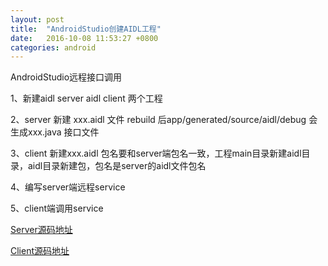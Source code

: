 ```yaml
---
layout: post
title:  "AndroidStudio创建AIDL工程"
date:   2016-10-08 11:53:27 +0800
categories: android
---
```


AndroidStudio远程接口调用

1、新建aidl server aidl client 两个工程

2、server 新建 xxx.aidl 文件 rebuild 后app/generated/source/aidl/debug 会生成xxx.java 接口文件 

3、client 新建xxx.aidl 包名要和server端包名一致，工程main目录新建aidl目录，aidl目录新建包，包名是server的aidl文件包名 

4、编写server端远程service 

5、client端调用service


[Server源码地址](https://github.com/ngLiaXL/AIDLServer)

[Client源码地址](https://github.com/ngLiaXL/AIDLClient)




